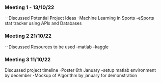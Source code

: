 ### Meeting 1 - 13/10/22

--Discussed Potential Project Ideas
-Machine Learning in Sports
-eSports stat tracker using APIs and Databases

### Meeting 2  21/10/22

--Discussed Resources to be used
-matlab
-kaggle

### Meeting 3 11/10/22

Discussed project timeline
-Poster 6th January
-setup matlab environment by december
-Mockup of Algorithm by january for demonstration
